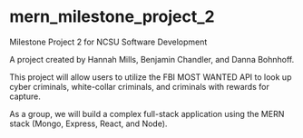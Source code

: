 # mern_milestone_project_2
Milestone Project 2 for NCSU Software Development

A project created by Hannah Mills, Benjamin Chandler, and  Danna Bohnhoff.

This project will allow users to utilize the FBI MOST WANTED API to look up cyber criminals, white-collar criminals, and criminals with rewards for capture.

As a group, we will build a complex full-stack application using the MERN stack (Mongo, Express, React, and Node).
